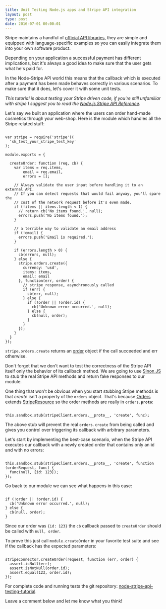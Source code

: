 ```yaml
---
title: Unit Testing Node.js apps and Stripe API integration
layout: post
type: post
date: 2016-07-01 00:00:01
---
```


Stripe maintains a handful of [official API libraries](https://stripe.com/docs/libraries/),
they are simple and equipped with language-specific examples so you can easily integrate them
into your own software product.

Depending on your application a successful payment has different implications, but it's always a
good idea to make sure that the user gets what he's paid for.

In the Node-Stripe API world this means that the callback which is executed after a payment
has been made behaves correctly in various scenarios. To make sure that it does, let's
cover it with some unit tests.

_This tutorial is about testing your Stripe driven code, if you're still unfamiliar with stripe
I suggest you to read the [Node.js Stripe API Reference](https://stripe.com/docs/api/node#intro)._

Let's say we built an application where the users can order hand-made cosmetics through your web-shop.
Here is the module which handles all the Stripe related stuff:

<pre><code class="hljs javascript">
var stripe = require('stripe')(
  'sk_test_your_stripe_test_key'
);

module.exports = {

  createOrder: function (req, cb) {
    var items = req.items,
        email = req.email,
        errors = [];

    // Always validate the user input before handling it to an external API.
    // If you can detect requests that would fail anyway, you'll spare the
    // cost of the network request before it's even made.
    if (!items || items.length < 1) {
      // return cb('No items found.', null);
      errors.push('No items found.');
    }

    // a terrible way to validate an email address
    if (!email) {
      errors.push('Email is required.');
    }

    if (errors.length > 0) {
      cb(errors, null);
    } else {
      stripe.orders.create({
        currency: 'usd',
        items: items,
        email: email
      }, function(err, order) {
        // stripe response, asynchronously called
        if (err) {
          cb(err, null);
        } else {
          if (!order || !order.id) {
            cb('Unknown error occurred.', null);
          } else {
            cb(null, order);
          }
        }
      });
    }
  }
});
</code></pre>

<code>stripe.orders.create</code> returns an [order](https://stripe.com/docs/api#order_return_object)
object if the call succeeded and err otherwise.

Don't forget that we don't want to test the correctness of the Stripe API itself only the behavior of
its callback method. We are going to use [Sinon.JS](http://sinonjs.org) to stub the real Stripe API methods
and return fake responses to our module.

One thing that won't be obvious when you start stubbing Stripe methods is that _create_ isn't
a property of the <code>orders</code> object. That's because
[Orders](https://github.com/stripe/stripe-node/blob/master/lib/resources/Orders.js)
extends
[StripeResource](https://github.com/stripe/stripe-node/blob/master/lib/StripeResource.js) so the order
methods are really in <code>orders.__proto__</code>:

<pre><code class="hljs javascript">
this.sandbox.stub(stripeClient.orders.__proto__, 'create', func);
</code></pre>

The above stub will prevent the real <code>orders.create</code> from being called
and gives you control over triggering its callback with arbitrary parameters.

Let's start by implementing the best-case scenario, when the Stripe API executes our callback with a newly
created order that contains only an id and with no errors:

<pre><code class="hljs javascript">
this.sandbox.stub(stripeClient.orders.__proto__, 'create', function (orderRequest, func) {
  func(null, {id: 123});
});
</code></pre>

Go back to our module we can see what happens in this case:

<pre><code class="hljs javascript">
if (!order || !order.id) {
  cb('Unknown error occurred.', null);
} else {
  cb(null, order);
}
</code></pre>

Since our order was <code>{id: 123}</code> the <code>cb</code> callback passed to <code>createOrder</code>
should be called with <code>null, order</code>.

To prove this just call <code>module.createOrder</code> in your favorite test suite and see if the callback
has the expected parameters:

<pre><code class="hljs javascript">
stripeConnector.createOrder(request, function (err, order) {
  assert.isNull(err);
  assert.isNotNull(order.id);
  assert.equal(123, order.id);
});
</code></pre>

For complete code and running tests the git repository:
[node-stripe-api-testing-tutorial](https://github.com/akoskm/node-stripe-api-testing-tutorial).

Leave a comment below and let me know what you think!